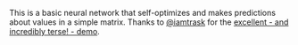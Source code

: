 This is a basic neural network that self-optimizes and makes predictions about values in a simple matrix. Thanks to [@iamtrask](http://twitter.com/iamtrask) for the [excellent - and incredibly terse! - demo](http://iamtrask.github.io/2015/07/12/basic-python-network/).

